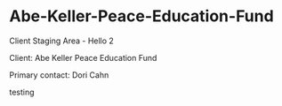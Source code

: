
# Abe-Keller-Peace-Education-Fund
Client Staging Area - Hello 2

Client: Abe Keller Peace Education Fund

Primary contact: Dori Cahn

testing